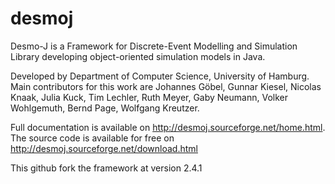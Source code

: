 desmoj
======

Desmo-J is a Framework for Discrete-Event Modelling and Simulation Library developing object-oriented simulation models in Java.

Developed by Department of Computer Science, University of Hamburg. Main contributors for this work are Johannes Göbel, Gunnar Kiesel, Nicolas Knaak, Julia Kuck, Tim Lechler, Ruth Meyer, Gaby Neumann, Volker Wohlgemuth, Bernd Page, Wolfgang Kreutzer.

Full documentation is available on http://desmoj.sourceforge.net/home.html. 
The source code is available for free on http://desmoj.sourceforge.net/download.html

This github fork the framework at version 2.4.1
